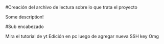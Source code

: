 #Creación del archivo de lectura sobre lo que trata el proyecto

Some description!

#Sub encabezado

Mira el tutorial de yt
Edición en pc luego de agregar nueva SSH key
Omg